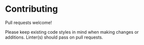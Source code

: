 # Contributing

Pull requests welcome! 

Please keep existing code styles in mind when making changes or additions. Linter(s) should pass on pull requests.
